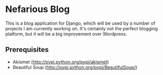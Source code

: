 Nefarious Blog
==============

This is a blog application for Django, which will be used by a number of projects I am currently working on. It's certainly not the perfect blogging platform, but it will be a big improvement over Wordpress.

Prerequisites
-------------

 * Akismet (http://pypi.python.org/pypi/akismet)
 * Beautiful Soup (http://pypi.python.org/pypi/BeautifulSoup/)